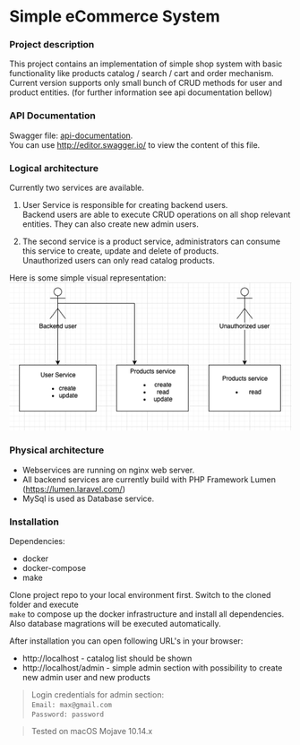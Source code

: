 Simple eCommerce System
=======================

### Project description
This project contains an implementation of simple shop system with basic functionality like products catalog / search / cart and order mechanism. 
Current version supports only small bunch of CRUD methods for user and product entities. (for further information see api documentation bellow)

### API Documentation
Swagger file: [api-documentation](documentation/swagger.yaml).\
You can use http://editor.swagger.io/ to view the content of this file.

### Logical architecture
Currently two services are available. 

1. User Service is responsible for creating backend users.\
Backend users are able to execute CRUD operations on all shop relevant entities. They can also create new admin users.

2. The second service is a product service, administrators can consume this service to create, update and delete of products.\
Unauthorized users can only read catalog products.  

Here is some simple visual representation:\
![Image alt](documentation/services.png)

### Physical architecture
* Webservices are running on nginx web server.
* All backend services are currently build with PHP Framework Lumen (https://lumen.laravel.com/)
* MySql is used as Database service.

### Installation
Dependencies:
 * docker
 * docker-compose
 * make
 
Clone project repo to your local environment first. Switch to the cloned folder and execute\
``make`` to compose up the docker infrastructure and install all dependencies. Also database magrations will be executed automatically.

After installation you can open following URL's in your browser:  
* http://localhost - catalog list should be shown
* http://localhost/admin - simple admin section with possibility to create new admin user and new products
> Login credentials for admin section:\
 `Email: max@gmail.com`\
 `Password: password`


> Tested on macOS Mojave 10.14.x